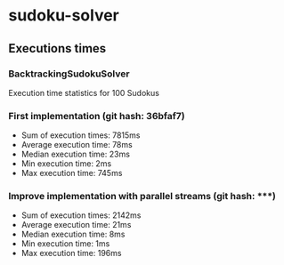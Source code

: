 # sudoku-solver

## Executions times

### BacktrackingSudokuSolver

Execution time statistics for 100 Sudokus

### First implementation (git hash: 36bfaf7)

* Sum of execution times: 7815ms
* Average execution time: 78ms
* Median execution time: 23ms
* Min execution time: 2ms
* Max execution time: 745ms


### Improve implementation with parallel streams (git hash: ***)

* Sum of execution times: 2142ms
* Average execution time: 21ms
* Median execution time: 8ms
* Min execution time: 1ms
* Max execution time: 196ms


